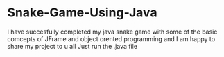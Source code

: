 # Snake-Game-Using-Java
I have succesfully completed my java snake game with some of the basic comcepts of JFrame and object orented programming and I am happy to share my project to u all
Just run the .java file
